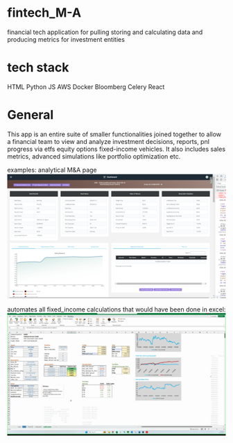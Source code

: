 # fintech_M-A
financial tech application for pulling storing and calculating data and producing metrics for investment entities

# tech stack
HTML Python JS AWS Docker Bloomberg Celery React

# General
This app is an entire suite of smaller functionalities joined together to allow a financial team to view and analyze investment decisions, reports, pnl progress via etfs equity options fixed-income vehicles. It also includes sales metrics, advanced simulations like portfolio optimization etc.

examples:
analytical M&A page
![alt text](https://github.com/popCoffee/fintech_M-A/blob/main/MnaDealPg.png)

automates all fixed_income calculations that would have been done in excel:
![alt text](https://github.com/popCoffee/fintech_M-A/blob/main/Fixed_income_analysis_excel.png)
